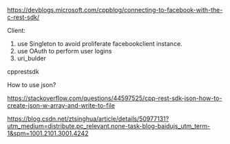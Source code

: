 

https://devblogs.microsoft.com/cppblog/connecting-to-facebook-with-the-c-rest-sdk/

Client:
1. use Singleton to avoid proliferate facebookclient instance.
2. use OAuth to perform user logins
3. uri_bulder 



cpprestsdk 

How to use json?

https://stackoverflow.com/questions/44597525/cpp-rest-sdk-json-how-to-create-json-w-array-and-write-to-file


https://blog.csdn.net/ztsinghua/article/details/50977131?utm_medium=distribute.pc_relevant.none-task-blog-baidujs_utm_term-1&spm=1001.2101.3001.4242
